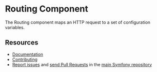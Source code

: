 Routing Component
=================

The Routing component maps an HTTP request to a set of configuration variables.

Resources
---------

  * [Documentation](https://symfony.com/doc/current/components/routing.html)
  * [Contributing](https://symfony.com/doc/current/contributing/index.html)
  * [Report issues](https://github.com/oldpak/symfony/issues) and
    [send Pull Requests](https://github.com/oldpak/symfony/pulls)
    in the [main Symfony repository](https://github.com/oldpak/symfony)
